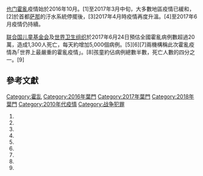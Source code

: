 [也门](../Page/也门.md "wikilink")[霍亂](../Page/霍亂.md "wikilink")疫情始於2016年10月。\[1\]至2017年3月中旬，大多數地區疫情已緩和，\[2\]於首都[萨那](../Page/萨那.md "wikilink")的汙水系統停擺後，\[3\]2017年4月時疫情再度升溫。\[4\]至2017年6月疫情仍持續。

[联合国儿童基金会](../Page/联合国儿童基金会.md "wikilink")及[世界卫生组织](../Page/世界卫生组织.md "wikilink")於2017年6月24日預估全國霍亂病例數超過20萬，造成1,300人死亡，每天約增加5,000個病例。\[5\]\[6\]\[7\]兩機構稱此次霍亂疫情為｢世界上最嚴重的霍亂疫情」。\[8\]孩童約佔病例總數半數，死亡人數的四分之一。\[9\]

## 參考文獻

[Category:霍乱](https://zh.wikipedia.org/wiki/Category:霍乱 "wikilink") [Category:2016年葉門](https://zh.wikipedia.org/wiki/Category:2016年葉門 "wikilink") [Category:2017年葉門](https://zh.wikipedia.org/wiki/Category:2017年葉門 "wikilink") [Category:2018年葉門](https://zh.wikipedia.org/wiki/Category:2018年葉門 "wikilink") [Category:2010年代疫情](https://zh.wikipedia.org/wiki/Category:2010年代疫情 "wikilink") [Category:战争犯罪](https://zh.wikipedia.org/wiki/Category:战争犯罪 "wikilink")

1.
2.
3.
4.
5.
6.
7.
8.
9.